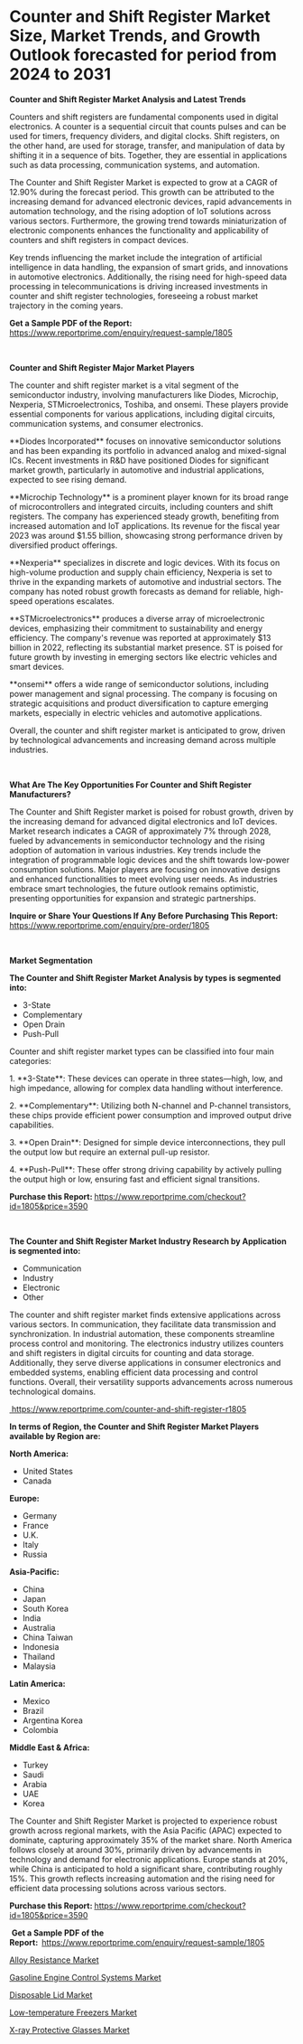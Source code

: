 <p><h1>Counter and Shift Register Market Size, Market Trends, and Growth Outlook forecasted for period from 2024 to 2031</h1></p><p><strong>Counter and Shift Register Market Analysis and Latest Trends</strong></p>
<p><p>Counters and shift registers are fundamental components used in digital electronics. A counter is a sequential circuit that counts pulses and can be used for timers, frequency dividers, and digital clocks. Shift registers, on the other hand, are used for storage, transfer, and manipulation of data by shifting it in a sequence of bits. Together, they are essential in applications such as data processing, communication systems, and automation.</p><p>The Counter and Shift Register Market is expected to grow at a CAGR of 12.90% during the forecast period. This growth can be attributed to the increasing demand for advanced electronic devices, rapid advancements in automation technology, and the rising adoption of IoT solutions across various sectors. Furthermore, the growing trend towards miniaturization of electronic components enhances the functionality and applicability of counters and shift registers in compact devices.</p><p>Key trends influencing the market include the integration of artificial intelligence in data handling, the expansion of smart grids, and innovations in automotive electronics. Additionally, the rising need for high-speed data processing in telecommunications is driving increased investments in counter and shift register technologies, foreseeing a robust market trajectory in the coming years.</p></p>
<p><strong>Get a Sample PDF of the Report:&nbsp;</strong> <a href="https://www.reportprime.com/enquiry/request-sample/1805">https://www.reportprime.com/enquiry/request-sample/1805</a></p>
<p>&nbsp;</p>
<p><strong>Counter and Shift Register Major Market Players</strong></p>
<p><p>The counter and shift register market is a vital segment of the semiconductor industry, involving manufacturers like Diodes, Microchip, Nexperia, STMicroelectronics, Toshiba, and onsemi. These players provide essential components for various applications, including digital circuits, communication systems, and consumer electronics.</p><p>**Diodes Incorporated** focuses on innovative semiconductor solutions and has been expanding its portfolio in advanced analog and mixed-signal ICs. Recent investments in R&D have positioned Diodes for significant market growth, particularly in automotive and industrial applications, expected to see rising demand. </p><p>**Microchip Technology** is a prominent player known for its broad range of microcontrollers and integrated circuits, including counters and shift registers. The company has experienced steady growth, benefiting from increased automation and IoT applications. Its revenue for the fiscal year 2023 was around $1.55 billion, showcasing strong performance driven by diversified product offerings.</p><p>**Nexperia** specializes in discrete and logic devices. With its focus on high-volume production and supply chain efficiency, Nexperia is set to thrive in the expanding markets of automotive and industrial sectors. The company has noted robust growth forecasts as demand for reliable, high-speed operations escalates.</p><p>**STMicroelectronics** produces a diverse array of microelectronic devices, emphasizing their commitment to sustainability and energy efficiency. The company's revenue was reported at approximately $13 billion in 2022, reflecting its substantial market presence. ST is poised for future growth by investing in emerging sectors like electric vehicles and smart devices.</p><p>**onsemi** offers a wide range of semiconductor solutions, including power management and signal processing. The company is focusing on strategic acquisitions and product diversification to capture emerging markets, especially in electric vehicles and automotive applications.</p><p>Overall, the counter and shift register market is anticipated to grow, driven by technological advancements and increasing demand across multiple industries.</p></p>
<p>&nbsp;</p>
<p><strong>What Are The Key Opportunities For Counter and Shift Register Manufacturers?</strong></p>
<p><p>The Counter and Shift Register market is poised for robust growth, driven by the increasing demand for advanced digital electronics and IoT devices. Market research indicates a CAGR of approximately 7% through 2028, fueled by advancements in semiconductor technology and the rising adoption of automation in various industries. Key trends include the integration of programmable logic devices and the shift towards low-power consumption solutions. Major players are focusing on innovative designs and enhanced functionalities to meet evolving user needs. As industries embrace smart technologies, the future outlook remains optimistic, presenting opportunities for expansion and strategic partnerships.</p></p>
<p><strong>Inquire or Share Your Questions If Any Before Purchasing This Report:</strong> <a href="https://www.reportprime.com/enquiry/pre-order/1805">https://www.reportprime.com/enquiry/pre-order/1805</a></p>
<p>&nbsp;</p>
<p><strong>Market Segmentation</strong></p>
<p><strong>The Counter and Shift Register Market Analysis by types is segmented into:</strong></p>
<p><ul><li>3-State</li><li>Complementary</li><li>Open Drain</li><li>Push-Pull</li></ul></p>
<p><p>Counter and shift register market types can be classified into four main categories: </p><p>1. **3-State**: These devices can operate in three states—high, low, and high impedance, allowing for complex data handling without interference.</p><p>2. **Complementary**: Utilizing both N-channel and P-channel transistors, these chips provide efficient power consumption and improved output drive capabilities.</p><p>3. **Open Drain**: Designed for simple device interconnections, they pull the output low but require an external pull-up resistor.</p><p>4. **Push-Pull**: These offer strong driving capability by actively pulling the output high or low, ensuring fast and efficient signal transitions.</p></p>
<p><strong>Purchase this Report:&nbsp;</strong><a href="https://www.reportprime.com/checkout?id=1805&price=3590">https://www.reportprime.com/checkout?id=1805&price=3590</a></p>
<p>&nbsp;</p>
<p><strong>The Counter and Shift Register Market Industry Research by Application is segmented into:</strong></p>
<p><ul><li>Communication</li><li>Industry</li><li>Electronic</li><li>Other</li></ul></p>
<p><p>The counter and shift register market finds extensive applications across various sectors. In communication, they facilitate data transmission and synchronization. In industrial automation, these components streamline process control and monitoring. The electronics industry utilizes counters and shift registers in digital circuits for counting and data storage. Additionally, they serve diverse applications in consumer electronics and embedded systems, enabling efficient data processing and control functions. Overall, their versatility supports advancements across numerous technological domains.</p></p>
<p><a href="https://www.reportprime.com/counter-and-shift-register-r1805">&nbsp;https://www.reportprime.com/counter-and-shift-register-r1805</a></p>
<p><strong>In terms of Region, the Counter and Shift Register Market Players available by Region are:</strong></p>
<p>
    <p> <strong> North America: </strong>
        <ul>
            <li>United States</li>
            <li>Canada</li>
        </ul>
        </p> 
    <p> <strong> Europe: </strong>
        <ul>
            <li>Germany</li>
            <li>France</li>
            <li>U.K.</li>
            <li>Italy</li>
            <li>Russia</li>
        </ul>
        </p> 
    <p> <strong> Asia-Pacific: </strong>
        <ul>
            <li>China</li>
            <li>Japan</li>
            <li>South Korea</li>
            <li>India</li>
            <li>Australia</li>
            <li>China Taiwan</li>
            <li>Indonesia</li>
            <li>Thailand</li>
            <li>Malaysia</li>
        </ul>
        </p> 
    <p> <strong> Latin America: </strong>
        <ul>
            <li>Mexico</li>
            <li>Brazil</li>
            <li>Argentina Korea</li>
            <li>Colombia</li>
        </ul>
        </p> 
    <p> <strong> Middle East & Africa: </strong>
        <ul>
            <li>Turkey</li>
            <li>Saudi</li>
            <li>Arabia</li>
            <li>UAE</li>
            <li>Korea</li>
        </ul>
    </p>
    </p>
<p><p>The Counter and Shift Register Market is projected to experience robust growth across regional markets, with the Asia Pacific (APAC) expected to dominate, capturing approximately 35% of the market share. North America follows closely at around 30%, primarily driven by advancements in technology and demand for electronic applications. Europe stands at 20%, while China is anticipated to hold a significant share, contributing roughly 15%. This growth reflects increasing automation and the rising need for efficient data processing solutions across various sectors.</p></p>
<p><strong>Purchase this Report: </strong><a href="https://www.reportprime.com/checkout?id=1805&price=3590">https://www.reportprime.com/checkout?id=1805&price=3590</a></p>
<p>&nbsp;<strong>Get a Sample PDF of the Report:&nbsp;&nbsp;</strong><a href="https://www.reportprime.com/enquiry/request-sample/1805">https://www.reportprime.com/enquiry/request-sample/1805</a></p>
<p><strong></strong></p>
<p><p><a href="https://github.com/angelajermaine/Market-Research-Report-List-5/blob/main/alloy-resistance-market.md">Alloy Resistance Market</a></p><p><a href="https://medium.com/@sloanlkins7856/global-gasoline-engine-control-systems-market-trends-insights-into-growth-opportunities-and-4a65baad5d85">Gasoline Engine Control Systems Market</a></p><p><a href="https://www.linkedin.com/pulse/disposable-lid-market-insights-product-type-application-l09le?trackingId=weZEzvIoRN6xmaMWTt83Yw%3D%3D">Disposable Lid Market</a></p><p><a href="https://issuu.com/reportprime-2/docs/low-temperature-freezers-market-siz_10ff0584bc2bc0">Low-temperature Freezers Market</a></p><p><a href="https://issuu.com/reportprime-2/docs/x-ray-protective-glasses-market-siz_6b35e33280022b">X-ray Protective Glasses Market</a></p></p>